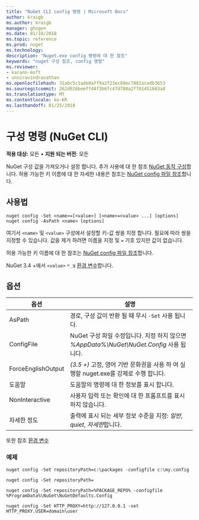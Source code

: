```yaml
---
title: "NuGet CLI config 명령 | Microsoft Docs"
author: kraigb
ms.author: kraigb
manager: ghogen
ms.date: 01/18/2018
ms.topic: reference
ms.prod: nuget
ms.technology: 
description: "Nuget.exe config 명령에 대 한 참조"
keywords: "nuget 구성 참조, config 명령"
ms.reviewer:
- karann-msft
- unniravindranathan
ms.openlocfilehash: 31abc5c1ade0aff9a2f23ec89ec7082acedb3653
ms.sourcegitcommit: 262d026beeffd4f3b6fc47d780a2f701451663a8
ms.translationtype: MT
ms.contentlocale: ko-KR
ms.lasthandoff: 01/25/2018
---
```

# <a name="config-command-nuget-cli"></a>구성 명령 (NuGet CLI)

**적용 대상:** 모든 &bullet; **지원 되는 버전**: 모든

NuGet 구성 값을 가져오거나 설정 합니다. 추가 사용에 대 한 참조 [NuGet 동작 구성](../consume-packages/configuring-nuget-behavior.md)합니다. 허용 가능한 키 이름에 대 한 자세한 내용은 참조는 [NuGet config 파일 참조](../Schema/nuget-config-file.md)합니다.

## <a name="usage"></a>사용법

```cli
nuget config -Set <name>=[<value>] [<name>=<value> ...] [options]
nuget config -AsPath <name> [options]
```

여기서 `<name>` 및 `<value>` 구성에서 설정할 키-값 쌍을 지정 합니다. 필요에 따라 쌍을 지정할 수 있습니다. 값을 제거 하려면 이름을 지정 및 `=` 기호 있지만 값이 없습니다.

허용 가능한 키 이름에 대 한 참조는 [NuGet config 파일 참조](../Schema/nuget-config-file.md)합니다.

NuGet 3.4 +에서 `<value>` צ ְ ײ [환경 변수](cli-ref-environment-variables.md)합니다.

## <a name="options"></a>옵션

| 옵션 | 설명 |
| --- | --- |
| AsPath | 경로, 구성 값이 반환 될 때 무시 `-Set` 사용 됩니다. |
| ConfigFile | NuGet 구성 파일 수정입니다. 지정 하지 않으면 *%AppData%\NuGet\NuGet.Config* 사용 됩니다. |
| ForceEnglishOutput | *(3.5 +)*  고정, 영어 기반 문화권을 사용 하 여 실행할 nuget.exe를 강제로 수행 합니다. |
| 도움말 | 도움말의 명령에 대 한 정보를 표시 합니다. |
| NonInteractive | 사용자 입력 또는 확인에 대 한 프롬프트를 표시 하지 않습니다. |
| 자세한 정도 | 출력에 표시 되는 세부 정보 수준을 지정: *일반*, *quiet*, *자세한*합니다. |

또한 참조 [환경 변수](cli-ref-environment-variables.md)

### <a name="examples"></a>예제

```cli
nuget config -Set repositoryPath=c:\packages -configfile c:\my.config

nuget config -Set repositoryPath=

nuget config -Set repositoryPath=%PACKAGE_REPO% -configfile %ProgramData%\NuGet\NuGetDefaults.Config

nuget config -Set HTTP_PROXY=http://127.0.0.1 -set HTTP_PROXY.USER=domain\user
```
